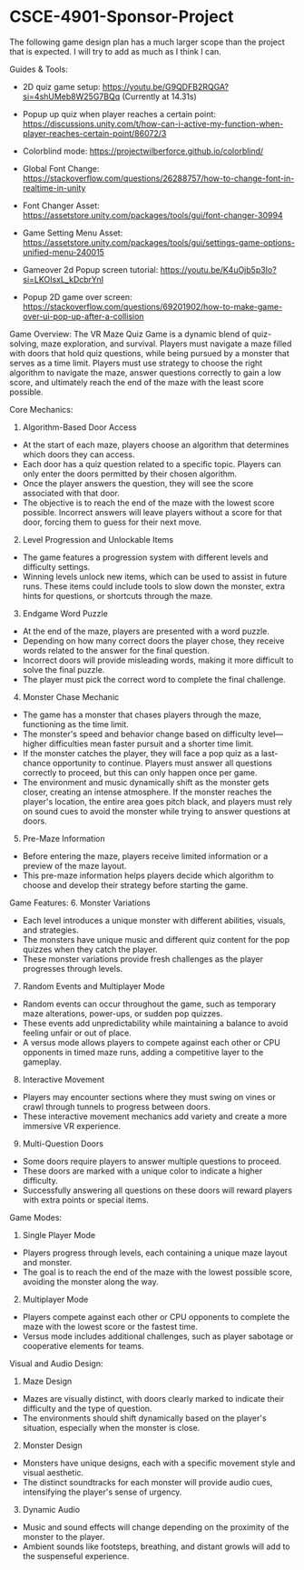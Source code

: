   # CSCE-4901-Sponsor-Project
The following game design plan has a much larger scope than the project that is expected. I will try to add as much as I think I can. 

Guides & Tools:

- 2D quiz game setup: https://youtu.be/G9QDFB2RQGA?si=4shUMeb8W25G7BQq (Currently at  14.31s)

- Popup up quiz when player reaches a certain point: https://discussions.unity.com/t/how-can-i-active-my-function-when-player-reaches-certain-point/86072/3

- Colorblind mode: https://projectwilberforce.github.io/colorblind/

- Global Font Change: https://stackoverflow.com/questions/26288757/how-to-change-font-in-realtime-in-unity

- Font Changer Asset: https://assetstore.unity.com/packages/tools/gui/font-changer-30994

- Game Setting Menu Asset: https://assetstore.unity.com/packages/tools/gui/settings-game-options-unified-menu-240015

- Gameover 2d Popup screen tutorial: https://youtu.be/K4uOjb5p3Io?si=LKOIsxL_kDcbrYnI

- Popup 2D game over screen: https://stackoverflow.com/questions/69201902/how-to-make-game-over-ui-pop-up-after-a-collision


Game Overview:
The VR Maze Quiz Game is a dynamic blend of quiz-solving, maze exploration, and survival. Players must navigate a maze filled with doors that hold quiz questions, while being pursued by a monster that serves as a time limit. Players must use strategy to choose the right algorithm to navigate the maze, answer questions correctly to gain a low score, and ultimately reach the end of the maze with the least score possible.

Core Mechanics:
1. Algorithm-Based Door Access
- At the start of each maze, players choose an algorithm that determines which doors they can access.
- Each door has a quiz question related to a specific topic. Players can only enter the doors permitted by their chosen algorithm.
- Once the player answers the question, they will see the score associated with that door.
- The objective is to reach the end of the maze with the lowest score possible. Incorrect answers will leave players without a score for that door, forcing them to guess for their next move.
2. Level Progression and Unlockable Items
- The game features a progression system with different levels and difficulty settings.
- Winning levels unlock new items, which can be used to assist in future runs. These items could include tools to slow down the monster, extra hints for questions, or shortcuts through the maze.
3. Endgame Word Puzzle
- At the end of the maze, players are presented with a word puzzle.
- Depending on how many correct doors the player chose, they receive words related to the answer for the final question.
- Incorrect doors will provide misleading words, making it more difficult to solve the final puzzle.
- The player must pick the correct word to complete the final challenge.
4. Monster Chase Mechanic
- The game has a monster that chases players through the maze, functioning as the time limit.
- The monster's speed and behavior change based on difficulty level—higher difficulties mean faster pursuit and a shorter time limit.
- If the monster catches the player, they will face a pop quiz as a last-chance opportunity to continue. Players must answer all questions correctly to proceed, but this can only happen once per game.
- The environment and music dynamically shift as the monster gets closer, creating an intense atmosphere. If the monster reaches the player's location, the entire area goes pitch black, and players must rely on sound cues to avoid the monster while trying to answer questions at doors.
5. Pre-Maze Information
- Before entering the maze, players receive limited information or a preview of the maze layout.
- This pre-maze information helps players decide which algorithm to choose and develop their strategy before starting the game.
  
Game Features:
6. Monster Variations
- Each level introduces a unique monster with different abilities, visuals, and strategies.
- The monsters have unique music and different quiz content for the pop quizzes when they catch the player.
- These monster variations provide fresh challenges as the player progresses through levels.
7. Random Events and Multiplayer Mode
- Random events can occur throughout the game, such as temporary maze alterations, power-ups, or sudden pop quizzes.
- These events add unpredictability while maintaining a balance to avoid feeling unfair or out of place.
- A versus mode allows players to compete against each other or CPU opponents in timed maze runs, adding a competitive layer to the gameplay.
8. Interactive Movement
- Players may encounter sections where they must swing on vines or crawl through tunnels to progress between doors.
- These interactive movement mechanics add variety and create a more immersive VR experience.
9. Multi-Question Doors
- Some doors require players to answer multiple questions to proceed.
- These doors are marked with a unique color to indicate a higher difficulty.
- Successfully answering all questions on these doors will reward players with extra points or special items.
  
Game Modes:
1. Single Player Mode
- Players progress through levels, each containing a unique maze layout and monster.
- The goal is to reach the end of the maze with the lowest possible score, avoiding the monster along the way.
2. Multiplayer Mode
- Players compete against each other or CPU opponents to complete the maze with the lowest score or the fastest time.
- Versus mode includes additional challenges, such as player sabotage or cooperative elements for teams.
  
Visual and Audio Design:
1. Maze Design
- Mazes are visually distinct, with doors clearly marked to indicate their difficulty and the type of question.
- The environments should shift dynamically based on the player's situation, especially when the monster is close.
2. Monster Design
- Monsters have unique designs, each with a specific movement style and visual aesthetic.
- The distinct soundtracks for each monster will provide audio cues, intensifying the player's sense of urgency.
3. Dynamic Audio
- Music and sound effects will change depending on the proximity of the monster to the player.
- Ambient sounds like footsteps, breathing, and distant growls will add to the suspenseful experience.
  
